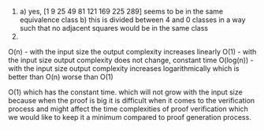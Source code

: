 1. a) yes, [1 9 25 49 81 121 169 225 289] seems to be in the same equivalence class
   b) this is divided between 4 and 0 classes in a way such that no adjacent squares would be in the same class
2. 
O(n) - with the input size the output complexity increases linearly
O(1) - with the input size output complexity does not change, constant time
O(log(n)) - with the input size output complexity increases logarithmically which is better than O(n) worse than O(1)

O(1) which has the constant time. 
which will not grow with the input size because when the proof is big it is difficult when it comes to the verification process and might affect the time complexities of proof verification which we would like to keep it a minimum compared to proof generation process.
